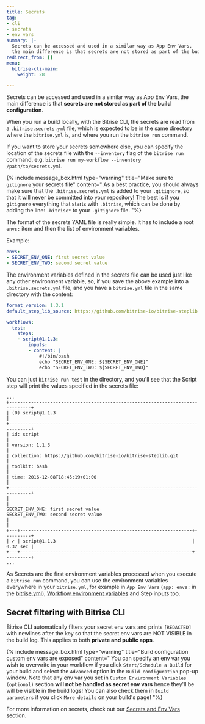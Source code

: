 ```yaml
---
title: Secrets
tag:
- cli
- secrets
- env vars
summary: |-
  Secrets can be accessed and used in a similar way as App Env Vars,
  the main difference is that secrets are not stored as part of the build configuration.
redirect_from: []
menu:
  bitrise-cli-main:
    weight: 28

---
```

Secrets can be accessed and used in a similar way as App Env Vars,
the main difference is that **secrets are not stored as part of the build configuration**.

When you run a build locally, with the Bitrise CLI, the secrets are read from
a `.bitrise.secrets.yml` file, which is expected to be in the same directory
where the `bitrise.yml` is, and where you run the `bitrise run` command.

If you want to store your secrets somewhere else, you can specify
the location of the secrets file with the `--inventory` flag of the `bitrise run` command,
e.g. `bitrise run my-workflow --inventory /path/to/secrets.yml`.

{% include message_box.html type="warning" title="Make sure to `gitignore` your secrets file" content="
As a best practice, you should always make sure that the `.bitrise.secrets.yml` is added to your `.gitignore`, so that it will never be committed into your repository! The best is if you `gitignore` everything that starts with `.bitrise`, which can be done by adding the line: `.bitrise*` to your `.gitignore` file. "%}

The format of the secrets YAML file is really simple. It has to include
a root `envs:` item and then the list of environment variables.

Example:

```yaml
envs:
- SECRET_ENV_ONE: first secret value
- SECRET_ENV_TWO: second secret value
```

The environment variables defined in the secrets file can be used
just like any other environment variable, so, if you save the above
example into a `.bitrise.secrets.yml` file, and you have a `bitrise.yml`
file in the same directory with the content:

```yaml
format_version: 1.3.1
default_step_lib_source: https://github.com/bitrise-io/bitrise-steplib.git

workflows:
  test:
    steps:
    - script@1.1.3:
        inputs:
        - content: |
            #!/bin/bash
            echo "SECRET_ENV_ONE: ${SECRET_ENV_ONE}"
            echo "SECRET_ENV_TWO: ${SECRET_ENV_TWO}"
```

You can just `bitrise run test` in the directory, and you'll see that the Script
step will print the values specified in the secrets file:

    ...
    +------------------------------------------------------------------------------+
    | (0) script@1.1.3                                                             |
    +------------------------------------------------------------------------------+
    | id: script                                                                   |
    | version: 1.1.3                                                               |
    | collection: https://github.com/bitrise-io/bitrise-steplib.git                |
    | toolkit: bash                                                                |
    | time: 2016-12-08T18:45:19+01:00                                              |
    +------------------------------------------------------------------------------+
    |                                                                              |
    SECRET_ENV_ONE: first secret value
    SECRET_ENV_TWO: second secret value
    |                                                                              |
    +---+---------------------------------------------------------------+----------+
    | ✓ | script@1.1.3                                                  | 0.32 sec |
    +---+---------------------------------------------------------------+----------+
    ...

As Secrets are the first environment variables processed when you execute
a `bitrise run` command, you can use the environment variables everywhere in
your `bitrise.yml`, for example in `App Env Vars` (`app: envs:` in the [bitrise.yml](/bitrise-cli/basics-of-bitrise-yml/)),
[Workflow environment variables](/bitrise-cli/workflows/#define-workflow-specific-parameters-environment-variables)
and Step inputs too.

## Secret filtering with Bitrise CLI

Bitrise CLI automatically filters your secret env vars and prints `[REDACTED]` with newlines after the key so that the secret env vars are NOT VISIBLE in the build log. This applies to both **private and public apps**.

{% include message_box.html type="warning" title="Build configuration custom env vars are exposed" content="
You can specify an env var you wish to overwrite in your workflow if you click `Start/Schedule a Build` for your build   and select the `Advanced` option in the `Build configuration` pop-up window. Note that any env var you set in `Custom Environment Variables (optional)` section **will not be handled as secret env vars** hence they'll be will be visible in the build logs! You can also check them in `Build parameters` if you click `More details` on your build's page! "%}

For more information on secrets, check out our [Secrets and Env Vars](/builds/env-vars-secret-env-vars/) section.